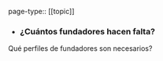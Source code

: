 page-type:: [[topic]]
- ### ¿Cuántos fundadores hacen falta?

Qué perfiles de fundadores son necesarios?



